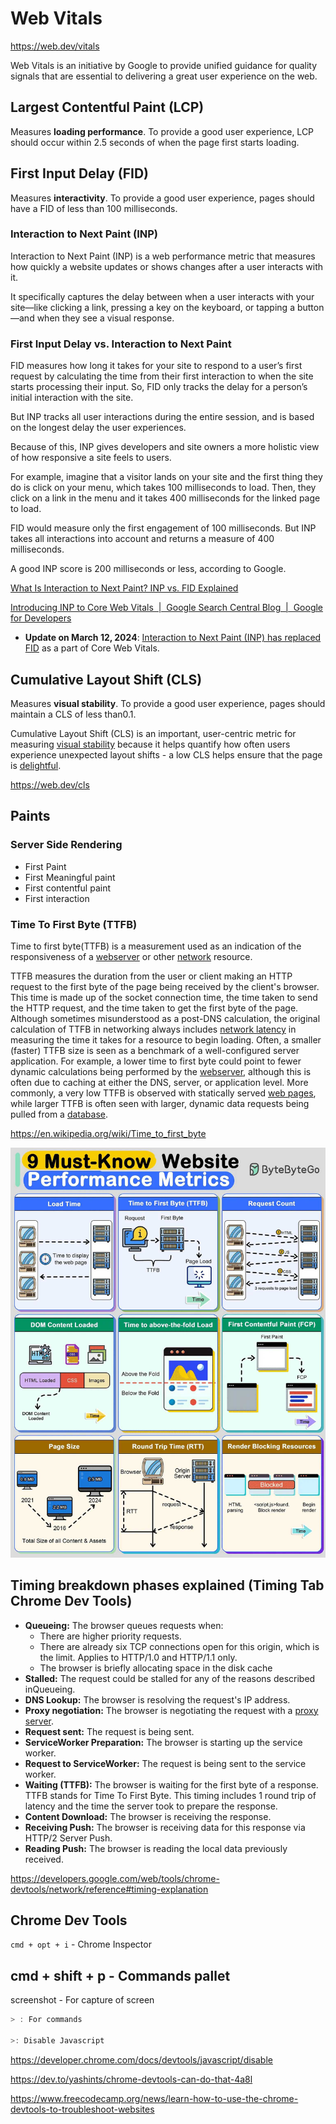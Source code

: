 # Web Vitals

https://web.dev/vitals

Web Vitals is an initiative by Google to provide unified guidance for quality signals that are essential to delivering a great user experience on the web.

## Largest Contentful Paint (LCP)

Measures **loading performance**. To provide a good user experience, LCP should occur within 2.5 seconds of when the page first starts loading.

## First Input Delay (FID)

Measures **interactivity**. To provide a good user experience, pages should have a FID of less than 100 milliseconds.

### Interaction to Next Paint (INP)

Interaction to Next Paint (INP) is a web performance metric that measures how quickly a website updates or shows changes after a user interacts with it.

It specifically captures the delay between when a user interacts with your site—like clicking a link, pressing a key on the keyboard, or tapping a button—and when they see a visual response.

### First Input Delay vs. Interaction to Next Paint

FID measures how long it takes for your site to respond to a user’s first request by calculating the time from their first interaction to when the site starts processing their input. So, FID only tracks the delay for a person’s initial interaction with the site.

But INP tracks all user interactions during the entire session, and is based on the longest delay the user experiences.

Because of this, INP gives developers and site owners a more holistic view of how responsive a site feels to users.

For example, imagine that a visitor lands on your site and the first thing they do is click on your menu, which takes 100 milliseconds to load. Then, they click on a link in the menu and it takes 400 milliseconds for the linked page to load.

FID would measure only the first engagement of 100 milliseconds. But INP takes all interactions into account and returns a measure of 400 milliseconds.

A good INP score is 200 milliseconds or less, according to Google.

[What Is Interaction to Next Paint? INP vs. FID Explained](https://www.semrush.com/blog/google-inp/)

[Introducing INP to Core Web Vitals  |  Google Search Central Blog  |  Google for Developers](https://developers.google.com/search/blog/2023/05/introducing-inp)

- **Update on March 12, 2024**: [Interaction to Next Paint (INP) has replaced FID](https://web.dev/blog/inp-cwv-launch) as a part of Core Web Vitals.

## Cumulative Layout Shift (CLS)

Measures **visual stability**. To provide a good user experience, pages should maintain a CLS of less than0.1.

Cumulative Layout Shift (CLS) is an important, user-centric metric for measuring [visual stability](https://web.dev/user-centric-performance-metrics/#types-of-metrics) because it helps quantify how often users experience unexpected layout shifts - a low CLS helps ensure that the page is [delightful](https://web.dev/user-centric-performance-metrics/#questions).

https://web.dev/cls

## Paints

### Server Side Rendering

- First Paint
- First Meaningful paint
- First contentful paint
- First interaction

### Time To First Byte (TTFB)

Time to first byte(TTFB) is a measurement used as an indication of the responsiveness of a [webserver](https://en.wikipedia.org/wiki/Webserver) or other [network](https://en.wikipedia.org/wiki/Computer_network) resource.

TTFB measures the duration from the user or client making an HTTP request to the first byte of the page being received by the client's browser. This time is made up of the socket connection time, the time taken to send the HTTP request, and the time taken to get the first byte of the page. Although sometimes misunderstood as a post-DNS calculation, the original calculation of TTFB in networking always includes [network latency](https://en.wikipedia.org/wiki/Network_latency) in measuring the time it takes for a resource to begin loading. Often, a smaller (faster) TTFB size is seen as a benchmark of a well-configured server application. For example, a lower time to first byte could point to fewer dynamic calculations being performed by the [webserver](https://en.wikipedia.org/wiki/Dynamic_web_page), although this is often due to caching at either the DNS, server, or application level. More commonly, a very low TTFB is observed with statically served [web pages](https://en.wikipedia.org/wiki/Web_page), while larger TTFB is often seen with larger, dynamic data requests being pulled from a [database](https://en.wikipedia.org/wiki/Database).

https://en.wikipedia.org/wiki/Time_to_first_byte

![Website Performance Metrics](../../media/Pasted%20image%2020240321200938.jpg)

## Timing breakdown phases explained (Timing Tab Chrome Dev Tools)

- **Queueing:** The browser queues requests when:
    - There are higher priority requests.
    - There are already six TCP connections open for this origin, which is the limit. Applies to HTTP/1.0 and HTTP/1.1 only.
    - The browser is briefly allocating space in the disk cache
- **Stalled:** The request could be stalled for any of the reasons described inQueueing.
- **DNS Lookup:** The browser is resolving the request's IP address.
- **Proxy negotiation:** The browser is negotiating the request with a [proxy server](https://en.wikipedia.org/wiki/Proxy_server).
- **Request sent:** The request is being sent.
- **ServiceWorker Preparation:** The browser is starting up the service worker.
- **Request to ServiceWorker:** The request is being sent to the service worker.
- **Waiting (TTFB):** The browser is waiting for the first byte of a response. TTFB stands for Time To First Byte. This timing includes 1 round trip of latency and the time the server took to prepare the response.
- **Content Download:** The browser is receiving the response.
- **Receiving Push:** The browser is receiving data for this response via HTTP/2 Server Push.
- **Reading Push:** The browser is reading the local data previously received.

https://developers.google.com/web/tools/chrome-devtools/network/reference#timing-explanation

## Chrome Dev Tools

`cmd + opt + i` - Chrome Inspector

## cmd + shift + p - Commands pallet

screenshot - For capture of screen

```js
> : For commands

>: Disable Javascript
```

https://developer.chrome.com/docs/devtools/javascript/disable

https://dev.to/yashints/chrome-devtools-can-do-that-4a8l

https://www.freecodecamp.org/news/learn-how-to-use-the-chrome-devtools-to-troubleshoot-websites
